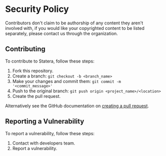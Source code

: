 # Security Policy

Contributors don't claim to be authorship of any content they aren't involved with, if you would like your copyrighted content to be listed separately, please contact us through the organization.

## Contributing

To contribute to Statera, follow these steps:

1. Fork this repository.
2. Create a branch: `git checkout -b <branch_name>`
3. Make your changes and commit them: `git commit -m '<commit_message>'`
4. Push to the original branch: `git push origin <project_name>/<location>`
5. Create the pull request.

Alternatively see the GitHub documentation on [creating a pull request](https://help.github.com/en/github/collaborating-with-issues-and-pull-requests/creating-a-pull-request).

## Reporting a Vulnerability

To report a vulnerability, follow these steps:

1. Contact with developers team.
2. Report a vulnerability.